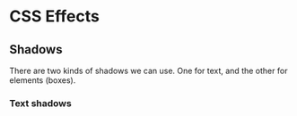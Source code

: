 # CSS Effects

## Shadows

There are two kinds of shadows we can use. One for text, and the other for elements (boxes).

### Text shadows




<!--

Text drop shadows
The CSS rule for text shadows takes four values, the “x” direction, the
“y” direction, the “blur”, then the color of the shadow.
The “x” direction is across the page. If you want to move the shadow to
the right of the tag, you can use a positive number of pixels (e.g. 5px). To
keep the same, just use “0”. If you want to move the shadow to the left,
you can use negative pixels (e.g. -5px). Same thing for the “y” direction,
5px would be further down the page, -5px would be back up the page, 0
would be no difference up or down.
The blur is also a pixel value referring to how far the drop shadow
should be blurred over. If it’s 0, there’s no blur to the shadow and
it looks sharp. The bigger the blur value, the more area the shadow
spreads over and the lighter it will be.
The last is a color value. This can be a hex or rgba value. In fact, rgba
colors are great for drop shadows as they can give them a transparency
that hex values can’t.

Let’s say we want to give our <h1> tag a 50 percent transparent black text shadow that is slightly blurred, straight down and to the right. We would add:
h1 {
text-shadow: 0 5px 2px rgba(0, 0, 0, 0.5);
}
We’re not putting any left value to make it go straight down. Then
we’re putting the value 5px downwards with a 2px blur, then giving
it a rgba color.

Outer drop shadow
The other drop shadow effect is the “box-shadow” — instead of just being on the text, it’s on the overall tag itself. It has pretty much the same values, “x”, “y”, blur and color, just this time it’s a different rule, the “box-shadow” rule:
h1 {
box-shadow: 0 5px 2px rgba(0, 0, 0, 0.5);
}
As before, we’re having a shadow that goes straight down by 5px with a 2px blur and a 50 percent transparent black color.

Glow effect
We can use box-shadow to give a tag a glow effect too. All we’d need
to do is not move the shadow down or to the left, then give it a large
blur. In this example, we’ll blur by 15px with a 40 percent transparent
white color:
header {
box-shadow: 0 0 15px rgba(255, 255, 255, 0.4);
}

Inner shadows
Most shadows go around the edge of the tag itself, but we can add
one more value to make the box shadow go from the outer edge to
the inner edge. All we do is add the word “inner” to the start of our
box-shadow rule.
header {
box-shadow: inner 0 0 15px rgba(255, 255, 255, 0.4);
}


 -->
<!--

Filters
Recently Adobe started added some of their own code to how CSS works to let us use some of the powerful Photoshop filters in our browsers. Because they are so new they may not work in some older browsers. For 90 percent of users they will work fine, but for those using older computers it may look as if these filters were never there. So for the moment, use sparingly until everyone else catches up (or buys new laptops).
We’re going to add a new rule called filter to our CSS. The first one lets us blur tags. Blur tags have a pixel unit, the larger the number, the more blur we have:
img {
filter: blur(2px);
}
We can also fade our image to gray by increasing another filter
called grayscale:

img {
filter: grayscale(100%);
}
The default for this is 0% grayscale (so normal), but we can fade to gray by increasing the percentage to 100%.

Instead of gray, we could fade our image out to an antique sepia effect
by using a similar filter:
img {
filter: sepia(50%);
}
Similar to grayscale, we can increase the saturation of the image too:
img {
filter: saturation(200%);
}
100% is the default saturation and anything less than 100% will reduce
the saturation in the same way that grayscale works.
We can also change the contrast of the image in a similar way
to saturation:

img {
filter: contrast(500%);
}
This will increase the contrast by five times the original. We can also
change the brightness of the image:
img {
filter: brightness(200%);
}

We can invert the color of the tag too by adding an invert filter:
img {
filter: invert(100%);
}
We can also combine filters:
img {
filter: contrast(200%) grayscale(100%) blur(3px);
}
Where filters can come in really useful is in hover effects, for instance if we wanted to fade an image from gray into full color:
img {
filter: grayscale(100%);
transition: filter 1s;
}

img:hover {
filter: grayscale(0);
}
 -->